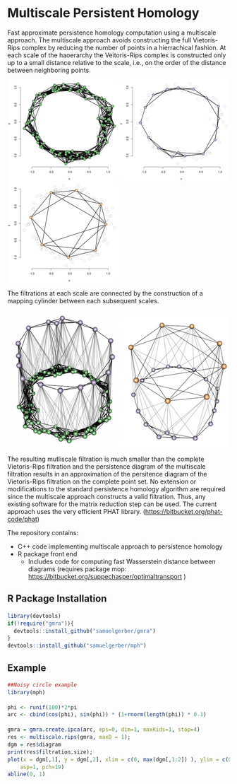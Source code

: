 # Multiscale Persistent Homology

Fast approximate persistence homology computation using a multiscale approach. The multiscale approach
avoids constructing the full Vietoris-Rips complex by reducing the number of points in a hierrachical fashion.
At each scale of the haoerarchy the Veitoris-Rips complex is constructed only up to a small distance relative to
the scale, i.e., on the order of the distance between neighboring points.

![picture](images/image2.png)
![picture](images/image3.png)
![picture](images/image4.png)

The filtrations at each scale are connected by the construction of a mapping cylinder between each subsequent scales.

![picture](images/image9.png)
![picture](images/image5.png)

The resulting mutliscale filtration is much smaller than the complete Vietoris-Rips filtration and the persistence diagram of
the multiscale filtration results in an approximation of the persitence diagram of the Vietoris-Rips filtration on the complete
point set. No extension or modifications to the standard persistence homology algorithm are required since the multiscale approach
constructs a valid filtration. Thus, any existing software for the matrix reduction step can be used. The current approach uses the
very efficient PHAT library. (https://bitbucket.org/phat-code/phat)


The repository contains:

* C++ code implementing multiscale approach to persistence homology
* R package front end
    * Includes code for computing fast Wasserstein distance between diagrams (requires package mop: https://bitbucket.org/suppechasper/optimaltransport )


## R Package Installation

```R
library(devtools)
if(!require("gmra")){
  devtools::install_github("samuelgerber/gmra")
}
devtools::install_github("samuelgerber/mph")
```

## Example
```R
##Noisy circle example
library(mph)

phi <- runif(100)*2*pi
arc <- cbind(cos(phi), sin(phi)) * (1+rnorm(length(phi)) * 0.1)

gmra = gmra.create.ipca(arc, eps=0, dim=1, maxKids=1, stop=4)
res <- multiscale.rips(gmra, maxD = 1);
dgm = res$diagram
print(res$filtration.size);
plot(x = dgm[,1], y = dgm[,2], xlim = c(0, max(dgm[,1:2]) ), ylim = c(0, max(dgm[,1:2])) ,
    asp=1, pch=19)
abline(0, 1)
```
